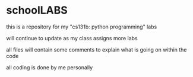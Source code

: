 # schoolLABS
this is a repository for my "cs131b: python programming" labs

will continue to update as my class assigns more labs

all files will contain some comments to explain what is going on within the code

all coding is done by me personally
